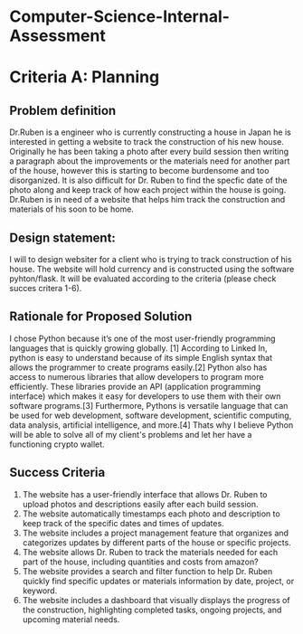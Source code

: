 # Computer-Science-Internal-Assessment


# Criteria A: Planning

## Problem definition

Dr.Ruben is a engineer who is currently constructing a house in Japan he is interested in getting a website to track the construction of his new house. Originally he has been taking a photo after every build session then writing a paragraph about the improvements or the materials need for another part of the house, however this is starting to become burdensome and too disorganized. It is also difficult for Dr. Ruben to find the specfic date of the photo along and keep track of how each project within the house is going. Dr.Ruben is in need of a website that helps him track the construction and materials of his soon to be home. 


## Design statement:
I will to design websiter for a client who is trying to track construction of his house. The website will hold currency and is constructed using the software pyhton/flask. It will be evaluated according to the criteria (please check succes critera 1-6).

## Rationale for Proposed Solution
I chose Python because it’s one of the most user-friendly programming languages that is quickly growing globally. [1] According to Linked In, python is easy to understand because of its simple English syntax that allows the programmer to create programs easily.[2] Python also has access to numerous libraries that allow developers to program more efficiently. These libraries provide an API (application programming interface) which makes it easy for developers to use them with their own software programs.[3] Furthermore, Pythons is versatile language that can be used for web development, software development, scientific computing, data analysis, artificial intelligence, and more.[4] Thats why I believe Python will be able to solve all of my client's problems and let her have a functioning crypto wallet.



## Success Criteria
1. The website has a user-friendly interface that allows Dr. Ruben to upload photos and descriptions easily after each build session.
2. The website automatically timestamps each photo and description to keep track of the specific dates and times of updates.
3. The website includes a project management feature that organizes and categorizes updates by different parts of the house or specific projects.
4. The website allows Dr. Ruben to track the materials needed for each part of the house, including quantities and costs from amazon?
5. The website provides a search and filter function to help Dr. Ruben quickly find specific updates or materials information by date, project, or keyword.
6. The website includes a dashboard that visually displays the progress of the construction, highlighting completed tasks, ongoing projects, and upcoming material needs.


